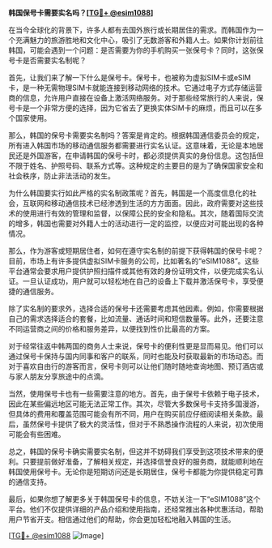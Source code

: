 **韩国保号卡需要实名吗？[[TG💪+ @esim1088](https://t.me/s/esim1088)]**

在当今全球化的背景下，许多人都有去国外旅行或长期居住的需求。而韩国作为一个充满魅力的旅游胜地和文化中心，吸引了无数游客和外籍人士。如果你计划前往韩国，可能会遇到一个问题：是否需要为你的手机购买一张保号卡？同时，这张保号卡是否需要实名制呢？

首先，让我们来了解一下什么是保号卡。保号卡，也被称为虚拟SIM卡或eSIM卡，是一种无需物理SIM卡就能连接到移动网络的技术。它通过电子方式存储运营商的信息，允许用户直接在设备上激活网络服务。对于那些经常旅行的人来说，保号卡是一个非常方便的选择，因为它省去了更换实体SIM卡的麻烦，而且可以在多个国家使用。

那么，韩国的保号卡需要实名制吗？答案是肯定的。根据韩国通信委员会的规定，所有进入韩国市场的移动通信服务都需要进行实名认证。这意味着，无论是本地居民还是外国游客，在申请韩国的保号卡时，都必须提供真实的身份信息。这包括但不限于姓名、护照号码、联系方式等。这种规定的主要目的是为了确保国家安全和社会秩序，防止非法活动的发生。

为什么韩国要实行如此严格的实名制政策呢？首先，韩国是一个高度信息化的社会，互联网和移动通信技术已经渗透到生活的方方面面。因此，政府需要对这些技术的使用进行有效的管理和监督，以保障公民的安全和隐私。其次，随着国际交流的增多，韩国也需要对外籍人士的活动进行一定的监控，以便应对可能出现的各种情况。

那么，作为游客或短期居住者，如何在遵守实名制的前提下获得韩国的保号卡呢？目前，市场上有许多提供虚拟SIM卡服务的公司，比如著名的“eSIM1088”。这些平台通常会要求用户提供护照扫描件或其他有效的身份证明文件，以便完成实名认证。一旦认证成功，用户就可以轻松地在自己的设备上下载并激活保号卡，享受便捷的通信服务。

除了实名制的要求外，选择合适的保号卡还需要考虑其他因素。例如，你需要根据自己的需求选择适合的套餐，比如流量、通话时间和短信数量等。此外，还要注意不同运营商之间的价格和服务差异，以便找到性价比最高的方案。

对于经常往返中韩两国的商务人士来说，保号卡的便利性更是显而易见。他们可以通过保号卡保持与国内同事和客户的联系，同时也能及时获取最新的市场动态。而对于喜欢自由行的游客而言，保号卡则可以让他们随时随地查询地图、预订酒店或与家人朋友分享旅途中的点滴。

当然，使用保号卡也有一些需要注意的地方。首先，由于保号卡依赖于电子技术，因此在某些偏远地区可能无法正常工作。其次，尽管大多数保号卡支持多国漫游，但具体的费用和覆盖范围可能会有所不同，用户在购买前应仔细阅读相关条款。最后，虽然保号卡提供了极大的灵活性，但对于不熟悉操作流程的人来说，初次使用可能会有些困难。

总之，韩国的保号卡确实需要实名制，但这并不妨碍我们享受到这项技术带来的便利。只要提前做好准备，了解相关规定，并选择信誉良好的服务商，就能顺利地在韩国使用保号卡。无论你是短期访问还是长期居住，保号卡都能为你提供稳定可靠的通信支持。

最后，如果你想了解更多关于韩国保号卡的信息，不妨关注一下“eSIM1088”这个平台。他们不仅提供详细的产品介绍和使用指南，还经常推出各种优惠活动，帮助用户节省开支。相信通过他们的帮助，你会更加轻松地融入韩国的生活。

[[TG💪+ @esim1088](https://t.me/s/esim1088) ![Image](https://i.postimg.cc/4NQfJmqS/Snipaste-2025-05-13-00-14-12.png)]